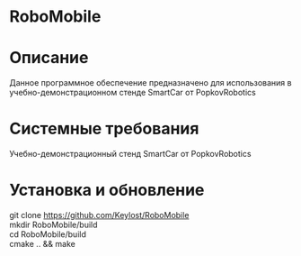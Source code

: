 # RoboMobile

# Описание
Данное программное обеспечение предназначено для использования в учебно-демонстрационном стенде SmartCar от PopkovRobotics  

# Системные требования
Учебно-демонстрационный стенд SmartCar от PopkovRobotics  

# Установка и обновление
git clone https://github.com/Keylost/RoboMobile  
mkdir RoboMobile/build  
cd RoboMobile/build  
cmake .. && make  

